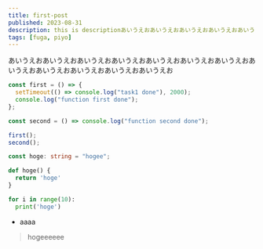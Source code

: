```yaml
---
title: first-post
published: 2023-08-31
description: this is descriptionあいうえおあいうえおあいうえおあいうえおあいうえおあいうえおあいうえおあいうえおあいうえおあいうえおあいうえおあいうえおあいうえおあいうえおあ
tags: [fuga, piyo]
---
```


あいうえおあいうえおあいうえおあいうえおあいうえおあいうえおあいうえおあいうえおあいうえおあいうえおあいうえおあいうえお
```js
const first = () => {
  setTimeout(() => console.log("task1 done"), 2000);
  console.log("function first done");
};

const second = () => console.log("function second done");

first();
second();
```

```ts
const hoge: string = "hogee";
```

```py {.main}
def hoge() {
  return 'hoge'
}

for i in range(10):
  print('hoge')
```
- aaaa
> hogeeeeee
